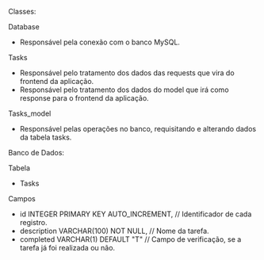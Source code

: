 Classes:

Database
  - Responsável pela conexão com o banco MySQL.

Tasks
  - Responsável pelo tratamento dos dados das requests que vira do frontend da aplicação.
  - Responsável pelo tratamento dos dados do model que irá como response para o frontend da aplicação.

Tasks_model
  - Responsável pelas operações no banco, requisitando e alterando dados da tabela tasks.


Banco de Dados:

Tabela
  - Tasks
  
Campos
  - id INTEGER PRIMARY KEY AUTO_INCREMENT,    // Identificador de cada registro.
  - description VARCHAR(100) NOT NULL,        // Nome da tarefa.
  - completed VARCHAR(1) DEFAULT "T"          // Campo de verificação, se a tarefa já foi realizada ou não.
